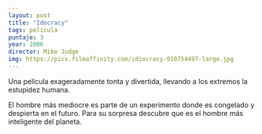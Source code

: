 ```yaml
---
layout: post
title: "Idocracy"
tags: pelicula
puntaje: 3
year: 2006
director: Mike Judge
img: https://pics.filmaffinity.com/idiocracy-910754497-large.jpg
---
```


Una película exageradamente tonta y divertida, llevando a los extremos la estupidez humana.

El hombre más mediocre es parte de un experimento donde es congelado y despierta en el futuro. Para su sorpresa descubre que es el hombre más inteligente del planeta.
